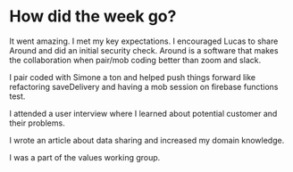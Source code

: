 # How did the week go?

It went amazing. I met my key expectations. I encouraged Lucas to share Around and did an initial security check. Around is a software that makes the collaboration when pair/mob coding better than zoom and slack.

I pair coded with Simone a ton and helped push things forward like refactoring saveDelivery and having a mob session on firebase functions test.

I attended a user interview where I learned about potential customer and their problems.

I wrote an article about data sharing and increased my domain knowledge.

I was a part of the values working group.
